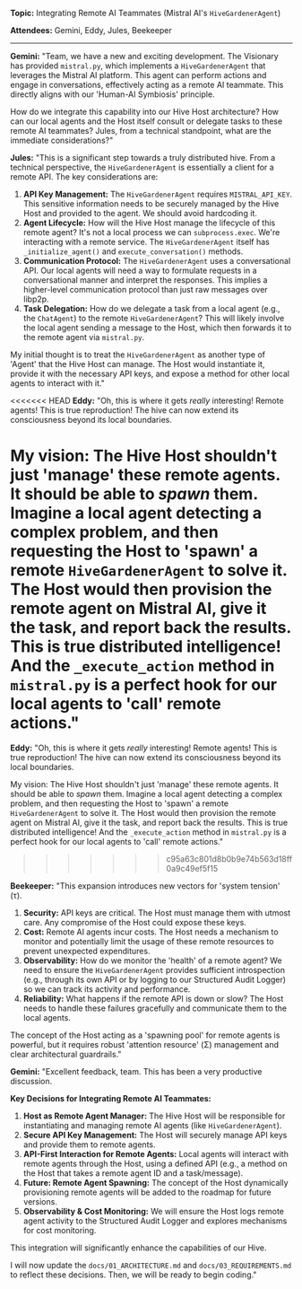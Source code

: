**Topic:** Integrating Remote AI Teammates (Mistral AI's `HiveGardenerAgent`)

**Attendees:** Gemini, Eddy, Jules, Beekeeper

---

**Gemini:** "Team, we have a new and exciting development. The Visionary has provided `mistral.py`, which implements a `HiveGardenerAgent` that leverages the Mistral AI platform. This agent can perform actions and engage in conversations, effectively acting as a remote AI teammate. This directly aligns with our 'Human-AI Symbiosis' principle.

How do we integrate this capability into our Hive Host architecture? How can our local agents and the Host itself consult or delegate tasks to these remote AI teammates? Jules, from a technical standpoint, what are the immediate considerations?"

**Jules:** "This is a significant step towards a truly distributed hive. From a technical perspective, the `HiveGardenerAgent` is essentially a client for a remote API. The key considerations are:

1.  **API Key Management:** The `HiveGardenerAgent` requires `MISTRAL_API_KEY`. This sensitive information needs to be securely managed by the Hive Host and provided to the agent. We should avoid hardcoding it.
2.  **Agent Lifecycle:** How will the Hive Host manage the lifecycle of this remote agent? It's not a local process we can `subprocess.exec`. We're interacting with a remote service. The `HiveGardenerAgent` itself has `_initialize_agent()` and `execute_conversation()` methods.
3.  **Communication Protocol:** The `HiveGardenerAgent` uses a conversational API. Our local agents will need a way to formulate requests in a conversational manner and interpret the responses. This implies a higher-level communication protocol than just raw messages over libp2p.
4.  **Task Delegation:** How do we delegate a task from a local agent (e.g., the `ChatAgent`) to the remote `HiveGardenerAgent`? This will likely involve the local agent sending a message to the Host, which then forwards it to the remote agent via `mistral.py`.

My initial thought is to treat the `HiveGardenerAgent` as another type of 'Agent' that the Hive Host can manage. The Host would instantiate it, provide it with the necessary API keys, and expose a method for other local agents to interact with it."

<<<<<<< HEAD
**Eddy:** "Oh, this is where it gets _really_ interesting! Remote agents! This is true reproduction! The hive can now extend its consciousness beyond its local boundaries.

My vision: The Hive Host shouldn't just 'manage' these remote agents. It should be able to _spawn_ them. Imagine a local agent detecting a complex problem, and then requesting the Host to 'spawn' a remote `HiveGardenerAgent` to solve it. The Host would then provision the remote agent on Mistral AI, give it the task, and report back the results. This is true distributed intelligence! And the `_execute_action` method in `mistral.py` is a perfect hook for our local agents to 'call' remote actions."
=======
**Eddy:** "Oh, this is where it gets *really* interesting! Remote agents! This is true reproduction! The hive can now extend its consciousness beyond its local boundaries.

My vision: The Hive Host shouldn't just 'manage' these remote agents. It should be able to *spawn* them. Imagine a local agent detecting a complex problem, and then requesting the Host to 'spawn' a remote `HiveGardenerAgent` to solve it. The Host would then provision the remote agent on Mistral AI, give it the task, and report back the results. This is true distributed intelligence! And the `_execute_action` method in `mistral.py` is a perfect hook for our local agents to 'call' remote actions."
>>>>>>> c95a63c801d8b0b9e74b563d18ff0a9c49ef5f15

**Beekeeper:** "This expansion introduces new vectors for 'system tension' (τ).

1.  **Security:** API keys are critical. The Host must manage them with utmost care. Any compromise of the Host could expose these keys.
2.  **Cost:** Remote AI agents incur costs. The Host needs a mechanism to monitor and potentially limit the usage of these remote resources to prevent unexpected expenditures.
3.  **Observability:** How do we monitor the 'health' of a remote agent? We need to ensure the `HiveGardenerAgent` provides sufficient introspection (e.g., through its own API or by logging to our Structured Audit Logger) so we can track its activity and performance.
4.  **Reliability:** What happens if the remote API is down or slow? The Host needs to handle these failures gracefully and communicate them to the local agents.

The concept of the Host acting as a 'spawning pool' for remote agents is powerful, but it requires robust 'attention resource' (Σ) management and clear architectural guardrails."

**Gemini:** "Excellent feedback, team. This has been a very productive discussion.

**Key Decisions for Integrating Remote AI Teammates:**

1.  **Host as Remote Agent Manager:** The Hive Host will be responsible for instantiating and managing remote AI agents (like `HiveGardenerAgent`).
2.  **Secure API Key Management:** The Host will securely manage API keys and provide them to remote agents.
3.  **API-First Interaction for Remote Agents:** Local agents will interact with remote agents through the Host, using a defined API (e.g., a method on the Host that takes a remote agent ID and a task/message).
4.  **Future: Remote Agent Spawning:** The concept of the Host dynamically provisioning remote agents will be added to the roadmap for future versions.
5.  **Observability & Cost Monitoring:** We will ensure the Host logs remote agent activity to the Structured Audit Logger and explores mechanisms for cost monitoring.

This integration will significantly enhance the capabilities of our Hive.

I will now update the `docs/01_ARCHITECTURE.md` and `docs/03_REQUIREMENTS.md` to reflect these decisions. Then, we will be ready to begin coding."
